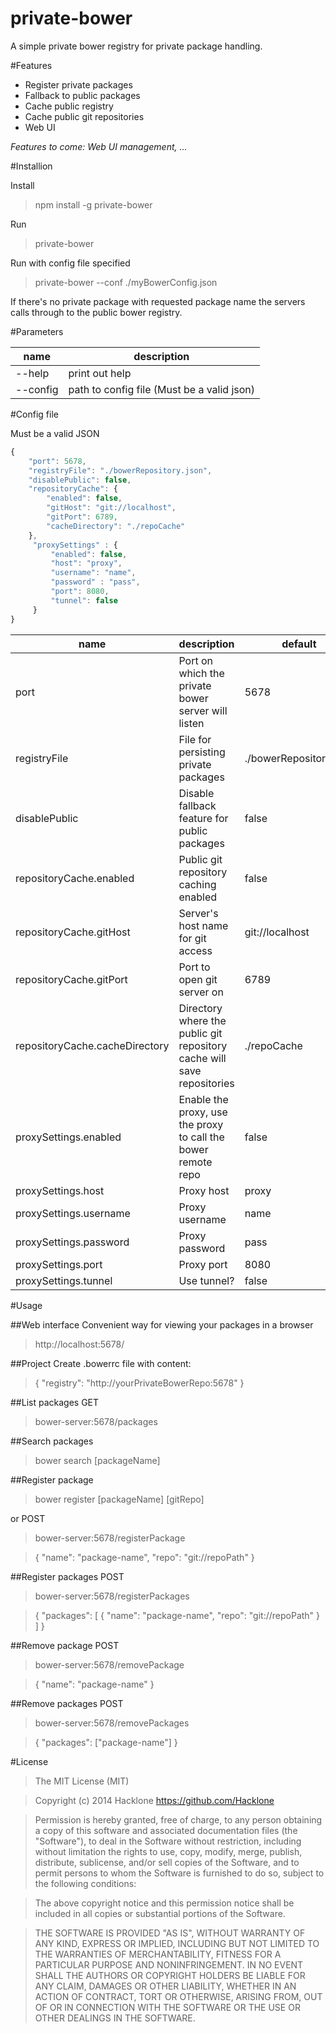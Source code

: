 private-bower
=============

A simple private bower registry for private package handling.

#Features

*   Register private packages
*   Fallback to public packages
*   Cache public registry
*   Cache public git repositories
*   Web UI

_Features to come: Web UI management, ..._

#Installion

Install
> npm install -g private-bower

Run
> private-bower

Run with config file specified
> private-bower --conf ./myBowerConfig.json

If there's no private package with requested package name the servers calls through to the public bower registry.

#Parameters

| name       | description                                    |
|------------|------------------------------------------------|
| --help     | print out help                                 |
| --config   | path to config file (Must be a valid json)     |

#Config file

Must be a valid JSON
```javascript
{
    "port": 5678,
    "registryFile": "./bowerRepository.json",
    "disablePublic": false,
    "repositoryCache": {
        "enabled": false,
        "gitHost": "git://localhost",
        "gitPort": 6789,
        "cacheDirectory": "./repoCache"
    },
     "proxySettings" : {
         "enabled": false,
         "host": "proxy",
         "username": "name",
         "password" : "pass",
         "port": 8080,
         "tunnel": false
     }
}
```

| name                           | description                                                            | default                |
|--------------------------------|------------------------------------------------------------------------|------------------------|
| port                           | Port on which the private bower server will listen                     | 5678                   |
| registryFile                   | File for persisting private packages                                   | ./bowerRepository.json |
| disablePublic                  | Disable fallback feature for public packages                           | false                  |
| repositoryCache.enabled        | Public git repository caching enabled                                  | false                  |
| repositoryCache.gitHost        | Server's host name for git access                                      | git://localhost        |
| repositoryCache.gitPort        | Port to open git server on                                             | 6789                   |
| repositoryCache.cacheDirectory | Directory where the public git repository cache will save repositories | ./repoCache            |
| proxySettings.enabled          | Enable the proxy, use the proxy to call the bower remote repo          | false                  |
| proxySettings.host             | Proxy host                                                             | proxy                  |
| proxySettings.username         | Proxy username                                                         | name                   |
| proxySettings.password         | Proxy password                                                         | pass                   |
| proxySettings.port             | Proxy port                                                             | 8080                   |
| proxySettings.tunnel           | Use tunnel?                                                            | false                  |




#Usage

##Web interface
Convenient way for viewing your packages in a browser
> http://localhost:5678/

##Project
Create .bowerrc file with content:
> { "registry": "http://yourPrivateBowerRepo:5678" }

##List packages
GET
> bower-server:5678/packages

##Search packages
> bower search \[packageName\]

##Register package
> bower register \[packageName\] \[gitRepo\]

or
POST
> bower-server:5678/registerPackage

> { "name": "package-name", "repo": "git://repoPath" }

##Register packages
POST
> bower-server:5678/registerPackages

> { "packages": [ { "name": "package-name", "repo": "git://repoPath" } ] }

##Remove package
POST
> bower-server:5678/removePackage

> { "name": "package-name" }

##Remove packages
POST
> bower-server:5678/removePackages

> { "packages": ["package-name"] }

#License
> The MIT License (MIT)

> Copyright (c) 2014 Hacklone
> https://github.com/Hacklone

> Permission is hereby granted, free of charge, to any person obtaining a copy
> of this software and associated documentation files (the "Software"), to deal
> in the Software without restriction, including without limitation the rights
> to use, copy, modify, merge, publish, distribute, sublicense, and/or sell
> copies of the Software, and to permit persons to whom the Software is
> furnished to do so, subject to the following conditions:

> The above copyright notice and this permission notice shall be included in all
> copies or substantial portions of the Software.

> THE SOFTWARE IS PROVIDED "AS IS", WITHOUT WARRANTY OF ANY KIND, EXPRESS OR
> IMPLIED, INCLUDING BUT NOT LIMITED TO THE WARRANTIES OF MERCHANTABILITY,
> FITNESS FOR A PARTICULAR PURPOSE AND NONINFRINGEMENT. IN NO EVENT SHALL THE
> AUTHORS OR COPYRIGHT HOLDERS BE LIABLE FOR ANY CLAIM, DAMAGES OR OTHER
> LIABILITY, WHETHER IN AN ACTION OF CONTRACT, TORT OR OTHERWISE, ARISING FROM,
> OUT OF OR IN CONNECTION WITH THE SOFTWARE OR THE USE OR OTHER DEALINGS IN THE
> SOFTWARE.
